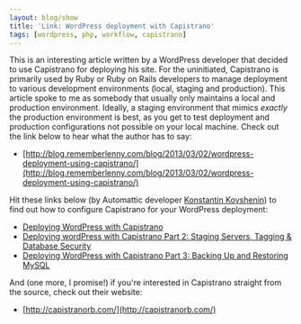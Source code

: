 ```yaml
---
layout: blog/show
title: 'Link: WordPress deployment with Capistrano'
tags: [wordpress, php, workflow, capistrano]
---
```


This is an interesting article written by a WordPress developer that decided to use Capistrano for deploying his site. For the uninitiated, Capistrano is primarily used by Ruby or Ruby on Rails developers to manage deployment to various development environments (local, staging and production). This article spoke to me as somebody that usually only maintains a local and production environment. Ideally, a staging environment that mimics *exactly* the production environment is best, as you get to test deployment and production configurations not possible on your local machine. Check out the link below to hear what the author has to say:

- [http://blog.rememberlenny.com/blog/2013/03/02/wordpress-deployment-using-capistrano/](http://blog.rememberlenny.com/blog/2013/03/02/wordpress-deployment-using-capistrano/)

Hit these links below (by Automattic developer [Konstantin Kovshenin](http://theme.fm/)) to find out how to configure Capistrano for your WordPress deployment:

- [Deploying WordPress with Capistrano](http://theme.fm/2011/08/tutorial-deploying-wordpress-with-capistrano-2082/)
- [Deploying wordPress with Capistrano Part 2: Staging Servers, Tagging & Database Security](http://theme.fm/2011/09/deploying-wordpress-with-capistrano-part-2-staging-servers-tagging-database-security-2213/)
- [Deploying WordPress with Capistrano Part 3: Backing Up and Restoring MySQL](http://theme.fm/2011/11/deploying-wordpress-with-capistrano-part-3-backing-up-and-restoring-mysql-2922/)

And (one more, I promise!) if you're interested in Capistrano straight from the source, check out their website:

- [http://capistranorb.com/](http://capistranorb.com/)
